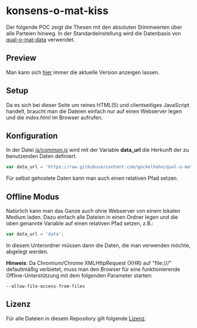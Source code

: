 # konsens-o-mat-kiss

Der folgende POC zeigt die Thesen mit den absoluten Stimmwerten über alle Parteien hinweg. In der Standardeinstellung wird die Datenbasis von [qual-o-mat-data](https://github.com/gockelhahn/qual-o-mat-data) verwendet.

## Preview

Man kann sich [hier](https://rawgit.com/gockelhahn/konsens-o-mat-kiss/master/index.html) immer die aktuelle Version anzeigen lassen.

## Setup

Da es sich bei dieser Seite um reines HTML(5) und clientseitiges JavaScript handelt, braucht man die Dateien einfach nur auf einen Webserver legen und die *index.html* im Browser aufrufen.

## Konfiguration

In der Datei *[js/common.js](js/common.js)* wird mit der Variable **data_url** die Herkunft der zu benutzenden Daten definiert.
```javascript
var data_url = 'https://raw.githubusercontent.com/gockelhahn/qual-o-mat-data/master';
```
Für selbst gehostete Daten kann man auch einen relativen Pfad setzen.

## Offline Modus

Natürlich kann man das Ganze auch ohne Webserver von einem lokalen Medium laden. Dazu einfach alle Dateien in einen Ordner legen und die oben genannte Variable auf einen relativen Pfad setzen, z.B.:
```javascript
var data_url = 'data';
```
In diesem Unterordner müssen dann die Daten, die man verwenden möchte, abgelegt werden.

**Hinweis**:
Da Chromium/Chrome XMLHttpRequest (XHR) auf "file:///" defaultmäßig verbietet, muss man den Browser für eine funktionierende Offline-Unterstützung mit dem folgenden Parameter starten:
```
--allow-file-access-from-files
```

## Lizenz

Für alle Dateien in diesem Repository gilt folgende [Lizenz](LICENSE).

